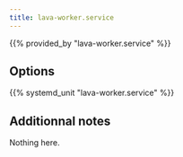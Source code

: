 ```yaml
---
title: lava-worker.service
---
```


{{% provided_by "lava-worker.service" %}}

## Options

{{% systemd_unit "lava-worker.service" %}}

## Additionnal notes

Nothing here.